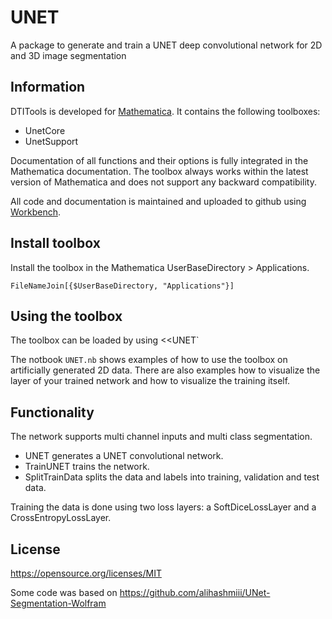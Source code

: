 # UNET
A package to generate and train a UNET deep convolutional network for 2D and 3D image segmentation

## Information

DTITools is developed for [Mathematica](https://www.wolfram.com/mathematica/).
It contains the following toolboxes:

- UnetCore
- UnetSupport

Documentation of all functions and their options is fully integrated in the Mathematica documentation.
The toolbox always works within the latest version of Mathematica and does not support any backward compatibility.

All code and documentation is maintained and uploaded to github using [Workbench](https://www.wolfram.com/workbench/).

## Install toolbox

Install the toolbox in the Mathematica UserBaseDirectory > Applications.

	FileNameJoin[{$UserBaseDirectory, "Applications"}]
  
## Using the toolbox

The toolbox can be loaded by using <<UNET`

The notbook ``UNET.nb`` shows examples of how to use the toolbox on artificially generated 2D data. 
There are also examples how to visualize the layer of your trained network and how to visualize the training itself. 

## Functionality

The network supports multi channel inputs and multi class segmentation.

* UNET generates a UNET convolutional network.
* TrainUNET trains the network.
* SplitTrainData splits the data and labels into training, validation and test data.

Training the data is done using two loss layers: a SoftDiceLossLayer and a CrossEntropyLossLayer.

## License
https://opensource.org/licenses/MIT

Some code was based on https://github.com/alihashmiii/UNet-Segmentation-Wolfram
